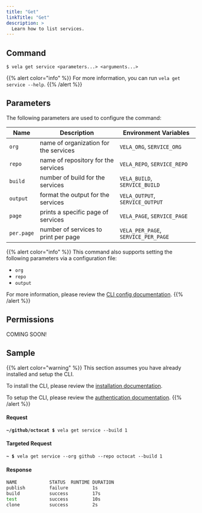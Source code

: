 ```yaml
---
title: "Get"
linkTitle: "Get"
description: >
  Learn how to list services.
---
```


## Command

```
$ vela get service <parameters...> <arguments...>
```

{{% alert color="info" %}}
For more information, you can run `vela get service --help`.
{{% /alert %}}

## Parameters

The following parameters are used to configure the command:

| Name       | Description                           | Environment Variables               |
| ---------- | ------------------------------------- | ----------------------------------- |
| `org`      | name of organization for the services | `VELA_ORG`, `SERVICE_ORG`           |
| `repo`     | name of repository for the services   | `VELA_REPO`, `SERVICE_REPO`         |
| `build`    | number of build for the services      | `VELA_BUILD`, `SERVICE_BUILD`       |
| `output`   | format the output for the services    | `VELA_OUTPUT`, `SERVICE_OUTPUT`     |
| `page`     | prints a specific page of services    | `VELA_PAGE`, `SERVICE_PAGE`         |
| `per.page` | number of services to print per page  | `VELA_PER_PAGE`, `SERVICE_PER_PAGE` |

{{% alert color="info" %}}
This command also supports setting the following parameters via a configuration file:

- `org`
- `repo`
- `output`

For more information, please review the [CLI config documentation](/docs/reference/cli/config/).
{{% /alert %}}

## Permissions

COMING SOON!

## Sample

{{% alert color="warning" %}}
This section assumes you have already installed and setup the CLI.

To install the CLI, please review the [installation documentation](/docs/reference/cli/install/).

To setup the CLI, please review the [authentication documentation](/docs/reference/cli/authentication/).
{{% /alert %}}

#### Request

<div class="highlight"><pre><code><b>~/github/octocat $</b> vela get service --build 1</code></pre></div>

#### Targeted Request

<div class="highlight"><pre><code><b>~ $</b> vela get service --org github --repo octocat --build 1</code></pre></div>

#### Response

```sh
NAME            STATUS  RUNTIME DURATION
publish         failure         1s
build           success         17s
test            success         10s
clone           success         2s
```
